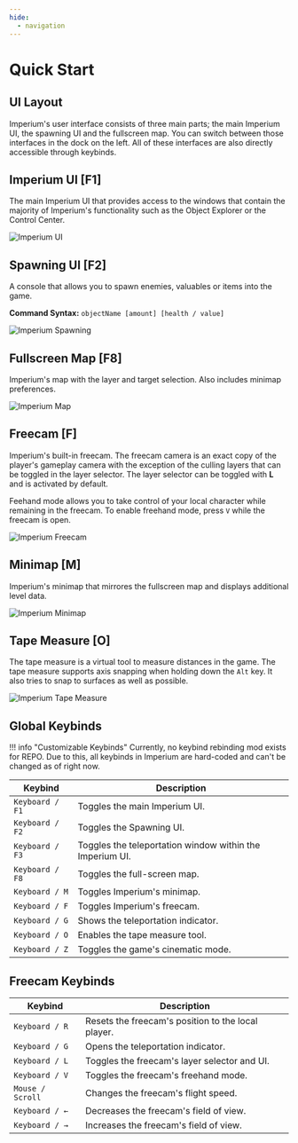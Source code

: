 ```yaml
---
hide:
  - navigation
---
```


# Quick Start

## UI Layout

Imperium's user interface consists of three main parts; the main Imperium UI, the spawning UI and the fullscreen map. You can switch between those interfaces in the dock on the left. All of these interfaces are also directly accessible through keybinds.

## Imperium UI [F1]

The main Imperium UI that provides access to the windows that contain the majority of Imperium's functionality such as the Object Explorer or the Control Center.

![Imperium UI](https://github.com/giosuel/imperium-repo/blob/main/assets/screenshots/imperium.png?raw=true)

## Spawning UI [F2]

A console that allows you to spawn enemies, valuables or items into the game.

**Command Syntax:** `objectName [amount] [health / value]`

![Imperium Spawning](https://github.com/giosuel/imperium-repo/blob/main/assets/screenshots/spawning.png?raw=true)

## Fullscreen Map [F8]

Imperium's map with the layer and target selection. Also includes minimap preferences.

![Imperium Map](https://github.com/giosuel/imperium-repo/blob/main/assets/screenshots/map.png?raw=true)

## Freecam [F]

Imperium's built-in freecam. The freecam camera is an exact copy of the player's gameplay camera with the exception of the culling layers that can be toggled in the layer selector. The layer selector can be toggled with **L** and is activated by default.

Feehand mode allows you to take control of your local character while remaining in the freecam. To enable freehand mode, press `V` while the freecam is open.

![Imperium Freecam](https://github.com/giosuel/imperium-repo/blob/main/assets/screenshots/freecam.png?raw=true)

## Minimap [M]

Imperium's minimap that mirrores the fullscreen map and displays additional level data.

![Imperium Minimap](https://github.com/giosuel/imperium-repo/blob/main/assets/screenshots/minimap.png?raw=true)

## Tape Measure [O]

The tape measure is a virtual tool to measure distances in the game. The tape measure supports axis snapping when holding down the `Alt` key. It also tries to snap to surfaces as well as possible.

![Imperium Tape Measure](https://github.com/giosuel/imperium-repo/blob/main/assets/screenshots/tape.png?raw=true)

## Global Keybinds

!!! info "Customizable Keybinds"
Currently, no keybind rebinding mod exists for REPO. Due to this, all keybinds in Imperium are hard-coded and can't be changed as of right now.

| Keybind         | Description                                              |
| --------------- | -------------------------------------------------------- |
| `Keyboard / F1` | Toggles the main Imperium UI.                            |
| `Keyboard / F2` | Toggles the Spawning UI.                                 |
| `Keyboard / F3` | Toggles the teleportation window within the Imperium UI. |
| `Keyboard / F8` | Toggles the full-screen map.                             |
| `Keyboard / M`  | Toggles Imperium's minimap.                              |
| `Keyboard / F`  | Toggles Imperium's freecam.                              |
| `Keyboard / G`  | Shows the teleportation indicator.                       |
| `Keyboard / O`  | Enables the tape measure tool.                           |
| `Keyboard / Z`  | Toggles the game's cinematic mode.                       |

## Freecam Keybinds

| Keybind          | Description                                        |
| ---------------- | -------------------------------------------------- |
| `Keyboard / R`   | Resets the freecam's position to the local player. |
| `Keyboard / G`   | Opens the teleportation indicator.                 |
| `Keyboard / L`   | Toggles the freecam's layer selector and UI.       |
| `Keyboard / V`   | Toggles the freecam's freehand mode.               |
| `Mouse / Scroll` | Changes the freecam's flight speed.                |
| `Keyboard / ←`   | Decreases the freecam's field of view.             |
| `Keyboard / →`   | Increases the freecam's field of view.             |
